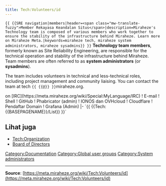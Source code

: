 ```yaml
---
title: Tech:Volunteers/id
---
```


 `{{ {{SRE navigation|members|header=<span class="mw-translate-fuzzy">Member Rekayasa Keandalan Situs</span>|description=Miraheze's Technology team is composed of various members who work together to ensure the stability of the infrastructure behind Miraheze. Learn more on Miraheze Meta.|keywords=miraheze tech, miraheze system administrators, miraheze sysadmins}} }}`
**Technology team members**, formerly known as Site Reliability Engineering, are responsible for the technical operation and stability of the infrastructure behind Miraheze. Team members are often referred to as **system administrators** (or **sysadmins**).

The team includes volunteers in technical and less-technical roles, including project management and community liaising. You can contact the team at tech `{{ {{@}} }}`miraheze.org.

<div style="width: 100%; overflow: auto;>
{| class="wikitable center"
|-
! class="unsortable"| [ `{{ {{fullurl:Tech:Volunteers/List|action=edit}} }}` +/-]
! Nama & Wewenang
! Libera Chat nickname <br /> on [IRC](https://meta.miraheze.org/wiki/Special:MyLanguage/IRC)
! E-mail
! Shell
! GitHub
! Phabricator (admin)
! IONOS dan OVHcloud
! Cloudflare
! Pendaftar Domain
! Grafana (Admin)
|- `{{ {{Tech:{{BASEPAGENAME}}/List}} }}`

## Lihat juga 

* [Tech:Organization](Tech:Organization.md)
* [Board of Directors](https://meta.miraheze.org/wiki/Board_of_Directors)

[Category:Documentation](https://meta.miraheze.org/wiki/Category:Documentation)
[Category:Global user groups](https://meta.miraheze.org/wiki/Category:Global_user_groups)
[Category:System administrators](https://meta.miraheze.org/wiki/Category:System_administrators)

----
**Source**: [https://meta.miraheze.org/wiki/Tech:Volunteers/id](https://meta.miraheze.org/wiki/Tech:Volunteers/id)